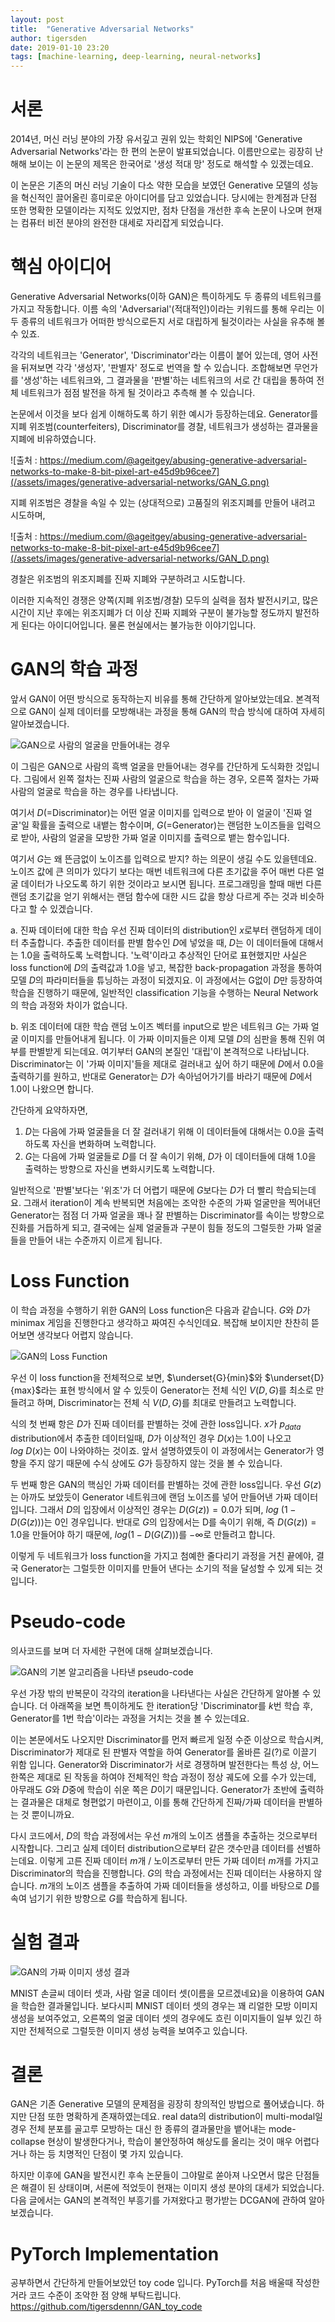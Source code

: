 ```yaml
---
layout: post
title:  "Generative Adversarial Networks"
author: tigersden
date: 2019-01-10 23:20
tags: [machine-learning, deep-learning, neural-networks]
---
```


# 서론

2014년, 머신 러닝 분야의 가장 유서깊고 권위 있는 학회인 NIPS에 'Generative Adversarial Networks'라는 한 편의 논문이 발표되었습니다. 이름만으로는 굉장히 난해해 보이는 이 논문의 제목은 한국어로 '생성 적대 망' 정도로 해석할 수 있겠는데요.

이 논문은 기존의 머신 러닝 기술이 다소 약한 모습을 보였던 Generative 모델의 성능을 혁신적인 끌어올린 흥미로운 아이디어를 담고 있었습니다. 당시에는 한계점과 단점 또한 명확한 모델이라는 지적도 있었지만, 점차 단점을 개선한 후속 논문이 나오며 현재는 컴퓨터 비전 분야의 완전한 대세로 자리잡게 되었습니다.

# 핵심 아이디어

Generative Adversarial Networks(이하 GAN)은 특이하게도 두 종류의 네트워크를 가지고 작동합니다. 이름 속의 'Adversarial'(적대적인)이라는 키워드를 통해 우리는 이 두 종류의 네트워크가 어떠한 방식으로든지 서로 대립하게 될것이라는 사실을 유추해 볼 수 있죠.

각각의 네트워크는 'Generator', 'Discriminator'라는 이름이 붙어 있는데, 영어 사전을 뒤져보면 각각 '생성자', '판별자' 정도로 번역을 할 수 있습니다. 조합해보면 무언가를 '생성'하는 네트워크와, 그 결과물을 '판별'하는 네트워크의 서로 간 대립을 통하여 전체 네트워크가 점점 발전을 하게 될 것이라고 추측해 볼 수 있습니다.

논문에서 이것을 보다 쉽게 이해하도록 하기 위한 예시가 등장하는데요. Generator를 지폐 위조범(counterfeiters), Discriminator를 경찰, 네트워크가 생성하는 결과물을 지폐에 비유하였습니다.

![출처 : https://medium.com/@ageitgey/abusing-generative-adversarial-networks-to-make-8-bit-pixel-art-e45d9b96cee7](/assets/images/generative-adversarial-networks/GAN_G.png)

지폐 위조범은 경찰을 속일 수 있는 (상대적으로) 고품질의 위조지폐를 만들어 내려고 시도하며,

![출처 : https://medium.com/@ageitgey/abusing-generative-adversarial-networks-to-make-8-bit-pixel-art-e45d9b96cee7](/assets/images/generative-adversarial-networks/GAN_D.png)

경찰은 위조범의 위조지폐를 진짜 지폐와 구분하려고 시도합니다.

이러한 지속적인 경쟁은 양쪽(지폐 위조범/경찰) 모두의 실력을 점차 발전시키고, 많은 시간이 지난 후에는 위조지폐가 더 이상 진짜 지폐와 구분이 불가능할 정도까지 발전하게 된다는 아이디어입니다. 물론 현실에서는 불가능한 이야기입니다.

# GAN의 학습 과정

앞서 GAN이 어떤 방식으로 동작하는지 비유를 통해 간단하게 알아보았는데요. 본격적으로 GAN이 실제 데이터를 모방해내는 과정을 통해 GAN의 학습 방식에 대하여 자세히 알아보겠습니다.

![GAN으로 사람의 얼굴을 만들어내는 경우](/assets/images/generative-adversarial-networks/GAN_diagram.png)

이 그림은 GAN으로 사람의 흑백 얼굴을 만들어내는 경우를 간단하게 도식화한 것입니다. 그림에서 왼쪽 절차는 진짜 사람의 얼굴으로 학습을 하는 경우, 오른쪽 절차는 가짜 사람의 얼굴로 학습을 하는 경우를 나타냅니다.

여기서 $D$(=Discriminator)는 어떤 얼굴 이미지를 입력으로 받아 이 얼굴이 '진짜 얼굴'일 확률을 출력으로 내뱉는 함수이며, $G$(=Generator)는 랜덤한 노이즈들을 입력으로 받아, 사람의 얼굴을 모방한 가짜 얼굴 이미지를 출력으로 뱉는 함수입니다.

여기서 $G$는 왜 뜬금없이 노이즈를 입력으로 받지? 하는 의문이 생길 수도 있을텐데요. 노이즈 값에 큰 의미가 있다기 보다는 매번 네트워크에 다른 초기값을 주어 매번 다른 얼굴 데이터가 나오도록 하기 위한 것이라고 보시면 됩니다. 프로그래밍을 할때 매번 다른 랜덤 초기값을 얻기 위해서는 랜덤 함수에 대한 시드 값을 항상 다르게 주는 것과 비슷하다고 할 수 있겠습니다.

a. 진짜 데이터에 대한 학습
우선 진짜 데이터의 distribution인 $x$로부터 랜덤하게 데이터 추출합니다. 추출한 데이터를 판별 함수인 $D$에 넣었을 때, $D$는 이 데이터들에 대해서는 1.0을 출력하도록 노력합니다. '노력'이라고 추상적인 단어로 표현했지만 사실은 loss function에 $D$의 출력값과 1.0을 넣고, 복잡한 back-propagation 과정을 통하여 모델 $D$의 파라미터들을 튜닝하는 과정이 되겠지요. 이 과정에서는 G없이 $D$만 등장하여 학습을 진행하기 때문에, 일반적인 classification 기능을 수행하는 Neural Network의 학습 과정와 차이가 없습니다.

b. 위조 데이터에 대한 학습
랜덤 노이즈 벡터를 input으로 받은 네트워크 $G$는 가짜 얼굴 이미지를 만들어내게 됩니다. 이 가짜 이미지들은 이제 모델 $D$의 심판을 통해 진위 여부를 판별받게 되는데요. 여기부터 GAN의 본질인 '대립'이 본격적으로 나타납니다. Discriminator는 이 '가짜 이미지'들을 제대로 걸러내고 싶어 하기 때문에 $D$에서 0.0을 출력하기를 원하고, 반대로 Generator는 $D$가 속아넘어가기를 바라기 때문에 $D$에서 1.0이 나왔으면 합니다.

간단하게 요약하자면,

1. $D$는 다음에 가짜 얼굴들을 더 잘 걸러내기 위해 이 데이터들에 대해서는 $0.0$을 출력하도록 자신을 변화하며 노력합니다.
2. $G$는 다음에 가짜 얼굴들로 $D$를 더 잘 속이기 위해, $D$가 이 데이터들에 대해 $1.0$을 출력하는 방향으로 자신을 변화시키도록 노력합니다.

일반적으로 '판별'보다는 '위조'가 더 어렵기 때문에 $G$보다는 $D$가 더 빨리 학습되는데요. 그래서 iteration이 계속 반복되면 처음에는 조악한 수준의 가짜 얼굴만을 찍어내던 Generator는 점점 더 가짜 얼굴을 꽤나 잘 판별하는 Discriminator를 속이는 방향으로 진화를 거듭하게 되고, 결국에는 실제 얼굴들과 구분이 힘들 정도의 그럴듯한 가짜 얼굴들을 만들어 내는 수준까지 이르게 됩니다.

# Loss Function

이 학습 과정을 수행하기 위한 GAN의 Loss function은 다음과 같습니다. $G$와 $D$가 minimax 게임을 진행한다고 생각하고 짜여진 수식인데요. 복잡해 보이지만 찬찬히 뜯어보면 생각보다 어렵지 않습니다.

![GAN의 Loss Function](/assets/images/generative-adversarial-networks/GAN_loss.png)

우선 이 loss function을 전체적으로 보면, $\underset{G}{min}$와 $\underset{D}{max}$라는 표현 방식에서 알 수 있듯이 Generator는 전체 식인 $V(D, G)$를 최소로 만들려고 하며, Discriminator는 전체 식 $V(D, G)$를 최대로 만들려고 노력합니다.

식의 첫 번째 항은 $D$가 진짜 데이터를 판별하는 것에 관한 loss입니다. $x$가 $p_{data}$ distribution에서 추출한 데이터일때, $D$가 이상적인 경우 $D(x)$는 $1.0$이 나오고 $log\ D(x)$는 $0$이 나와야하는 것이죠. 앞서 설명하였듯이 이 과정에서는 Generator가 영향을 주지 않기 때문에 수식 상에도 $G$가 등장하지 않는 것을 볼 수 있습니다.

두 번째 항은 GAN의 핵심인 가짜 데이터를 판별하는 것에 관한 loss입니다. 우선 $G(z)$는 아까도 보았듯이 Generator 네트워크에 랜덤 노이즈를 넣어 만들어낸 가짜 데이터입니다. 그래서 $D$의 입장에서 이상적인 경우는 $D(G(z))=0.0$가 되며, $log\ (1-D(G(z)))$는 $0$인 경우입니다. 반대로 $G$의 입장에서는 D를 속이기 위해, 즉 $D(G(z))=1.0$을 만들어야 하기 때문에, $log(1-D(G(Z))$)를 $-\infty$로 만들려고 합니다.

이렇게 두 네트워크가 loss function을 가지고 첨예한 줄다리기 과정을 거친 끝에야, 결국 Generator는 그럴듯한 이미지를 만들어 낸다는 소기의 적을 달성할 수 있게 되는 것입니다.

# Pseudo-code

의사코드를 보며 더 자세한 구현에 대해 살펴보겠습니다.

![GAN의 기본 알고리즘을 나타낸 pseudo-code](/assets/images/generative-adversarial-networks/GAN_algorithm.png)

우선 가장 밖의 반복문이 각각의 iteration을 나타낸다는 사실은 간단하게 알아볼 수 있습니다. 더 아래쪽을 보면 특이하게도 한 iteration당 'Discriminator를 $k$번 학습 후, Generator를 1번 학습'이라는 과정을 거치는 것을 볼 수 있는데요.

이는 본문에서도 나오지만 Discriminator를 먼저 빠르게 일정 수준 이상으로 학습시켜, Discriminator가 제대로 된 판별자 역할을 하여 Generator를 올바른 길(?)로 이끌기 위함 입니다. Generator와 Discriminator가 서로 경쟁하며 발전한다는 특성 상, 어느 한쪽은 제대로 된 작동을 하여야 전체적인 학습 과정이 정상 궤도에 오를 수가 있는데, 아무래도 $G$와 $D$중에 학습이 쉬운 쪽은 $D$이기 때문입니다. Generator가 초반에 출력하는 결과물은 대체로 형편없기 마련이고, 이를 통해 간단하게 진짜/가짜 데이터을 판별하는 것 뿐이니까요.

다시 코드에서, $D$의 학습 과정에서는 우선 $m$개의 노이즈 샘플을 추출하는 것으로부터 시작합니다. 그리고 실제 데이터 distribution으로부터 같은 갯수만큼 데이터를 선별하는데요. 이렇게 고른 진짜 데이터 $m$개 / 노이즈로부터 만든 가짜 데이터 $m$개를 가지고 Discriminator의 학습을 진행합니다. $G$의 학습 과정에서는 진짜 데이터는 사용하지 않습니다. $m$개의 노이즈 샘플을 추출하여 가짜 데이터들을 생성하고, 이를 바탕으로 $D$를 속여 넘기기 위한 방향으로 $G$를 학습하게 됩니다.

# 실험 결과

![GAN의 가짜 이미지 생성 결과](/assets/images/generative-adversarial-networks/GAN_result.png)

MNIST 손글씨 데이터 셋과, 사람 얼굴 데이터 셋(이름을 모르겠네요)을 이용하여 GAN을 학습한 결과물입니다. 보다시피 MNIST 데이터 셋의 경우는 꽤 리얼한 모방 이미지 생성을 보여주었고, 오른쪽의 얼굴 데이터 셋의 경우에도 흐린 이미지들이 일부 있긴 하지만 전체적으로 그럴듯한 이미지 생성 능력을 보여주고 있습니다.

# 결론

GAN은 기존 Generative 모델의 문제점을 굉장히 창의적인 방법으로 풀어냈습니다. 하지만 단점 또한 명확하게 존재하였는데요. real data의 distribution이 multi-modal일 경우 전체 분포를 골고루 모방하는 대신 한 종류의 결과물만을 뱉어내는 mode-collapse 현상이 발생한다거나, 학습이 불안정하여 해상도를 올리는 것이 매우 어렵다거나 하는 등 치명적인 단점이 몇 가지 있습니다.

하지만 이후에 GAN을 발전시킨 후속 논문들이 그야말로 쏟아져 나오면서 많은 단점들은 해결이 된 상태이며, 서론에 적었듯이 현재는 이미지 생성 분야의 대세가 되었습니다. 다음 글에서는 GAN의 본격적인 부흥기를 가져왔다고 평가받는 DCGAN에 관하여 알아보겠습니다.

# PyTorch Implementation

공부하면서 간단하게 만들어보았던 toy code 입니다.
PyTorch를 처음 배울때 작성한거라 코드 수준이 조악한 점 양해 부탁드립니다.
https://github.com/tigersdennn/GAN_toy_code
